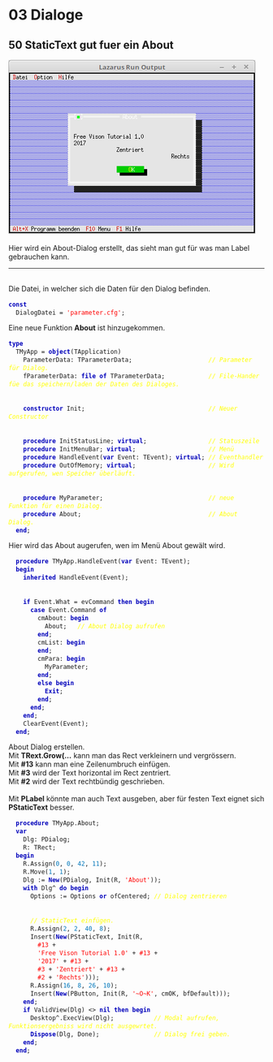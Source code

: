 <html>
    <b><h1>03 Dialoge</h1></b>
    <b><h2>50 StaticText gut fuer ein About</h2></b>
<img src="image.png" alt="Selfhtml"><br><br>
Hier wird ein About-Dialog erstellt, das sieht man gut für was man Label gebrauchen kann.<br>
<hr><br>
Die Datei, in welcher sich die Daten für den Dialog befinden.<br>
<pre><code><b><font color="0000BB">const</font></b>
  DialogDatei = <font color="#FF0000">'parameter.cfg'</font>;</code></pre>
Eine neue Funktion <b>About</b> ist hinzugekommen.<br>
<pre><code><b><font color="0000BB">type</font></b>
  TMyApp = <b><font color="0000BB">object</font></b>(TApplication)
    ParameterData: TParameterData;                     <i><font color="#FFFF00">// Parameter für Dialog.</font></i>
    fParameterData: <b><font color="0000BB">file</font></b> <b><font color="0000BB">of</font></b> TParameterData;            <i><font color="#FFFF00">// File-Hander füe das speichern/laden der Daten des Dialoges.</font></i>
<br>
    <b><font color="0000BB">constructor</font></b> Init;                                  <i><font color="#FFFF00">// Neuer Constructor</font></i>
<br>
    <b><font color="0000BB">procedure</font></b> InitStatusLine; <b><font color="0000BB">virtual</font></b>;                 <i><font color="#FFFF00">// Statuszeile</font></i>
    <b><font color="0000BB">procedure</font></b> InitMenuBar; <b><font color="0000BB">virtual</font></b>;                    <i><font color="#FFFF00">// Menü</font></i>
    <b><font color="0000BB">procedure</font></b> HandleEvent(<b><font color="0000BB">var</font></b> Event: TEvent); <b><font color="0000BB">virtual</font></b>; <i><font color="#FFFF00">// Eventhandler</font></i>
    <b><font color="0000BB">procedure</font></b> OutOfMemory; <b><font color="0000BB">virtual</font></b>;                    <i><font color="#FFFF00">// Wird aufgerufen, wen Speicher überläuft.</font></i>
<br>
    <b><font color="0000BB">procedure</font></b> MyParameter;                             <i><font color="#FFFF00">// neue Funktion für einen Dialog.</font></i>
    <b><font color="0000BB">procedure</font></b> About;                                   <i><font color="#FFFF00">// About Dialog.</font></i>
  <b><font color="0000BB">end</font></b>;</code></pre>
Hier wird das About augerufen, wen im Menü About gewält wird.<br>
<pre><code>  <b><font color="0000BB">procedure</font></b> TMyApp.HandleEvent(<b><font color="0000BB">var</font></b> Event: TEvent);
  <b><font color="0000BB">begin</font></b>
    <b><font color="0000BB">inherited</font></b> HandleEvent(Event);
<br>
    <b><font color="0000BB">if</font></b> Event.What = evCommand <b><font color="0000BB">then</font></b> <b><font color="0000BB">begin</font></b>
      <b><font color="0000BB">case</font></b> Event.Command <b><font color="0000BB">of</font></b>
        cmAbout: <b><font color="0000BB">begin</font></b>
          About;   <i><font color="#FFFF00">// About Dialog aufrufen</font></i>
        <b><font color="0000BB">end</font></b>;
        cmList: <b><font color="0000BB">begin</font></b>
        <b><font color="0000BB">end</font></b>;
        cmPara: <b><font color="0000BB">begin</font></b>
          MyParameter;
        <b><font color="0000BB">end</font></b>;
        <b><font color="0000BB">else</font></b> <b><font color="0000BB">begin</font></b>
          <b><font color="0000BB">Exit</font></b>;
        <b><font color="0000BB">end</font></b>;
      <b><font color="0000BB">end</font></b>;
    <b><font color="0000BB">end</font></b>;
    ClearEvent(Event);
  <b><font color="0000BB">end</font></b>;</code></pre>
About Dialog erstellen.<br>
Mit <b>TRext.Grow(...</b> kann man das Rect verkleinern und vergrössern.<br>
Mit <b>#13</b> kann man eine Zeilenumbruch einfügen.<br>
Mit <b>#3</b> wird der Text horizontal im Rect zentriert.<br>
Mit <b>#2</b> wird der Text rechtbündig geschrieben.<br>
<br>
Mit <b>PLabel</b> könnte man auch Text ausgeben, aber für festen Text eignet sich <b>PStaticText</b> besser.<br>
<pre><code>  <b><font color="0000BB">procedure</font></b> TMyApp.About;
  <b><font color="0000BB">var</font></b>
    Dlg: PDialog;
    R: TRect;
  <b><font color="0000BB">begin</font></b>
    R.Assign(<font color="#0077BB">0</font>, <font color="#0077BB">0</font>, <font color="#0077BB">42</font>, <font color="#0077BB">11</font>);
    R.Move(<font color="#0077BB">1</font>, <font color="#0077BB">1</font>);
    Dlg := <b><font color="0000BB">New</font></b>(PDialog, Init(R, <font color="#FF0000">'About'</font>));
    <b><font color="0000BB">with</font></b> Dlg^ <b><font color="0000BB">do</font></b> <b><font color="0000BB">begin</font></b>
      Options := Options <b><font color="0000BB">or</font></b> ofCentered; <i><font color="#FFFF00">// Dialog zentrieren</font></i>
<br>
      <i><font color="#FFFF00">// StaticText einfügen.</font></i>
      R.Assign(<font color="#0077BB">2</font>, <font color="#0077BB">2</font>, <font color="#0077BB">40</font>, <font color="#0077BB">8</font>);
      Insert(<b><font color="0000BB">New</font></b>(PStaticText, Init(R,
        <font color="#FF0000">#13</font> +
        <font color="#FF0000">'Free Vison Tutorial 1.0'</font> + <font color="#FF0000">#13</font> +
        <font color="#FF0000">'2017'</font> + <font color="#FF0000">#13</font> +
        <font color="#FF0000">#3</font> + <font color="#FF0000">'Zentriert'</font> + <font color="#FF0000">#13</font> +
        <font color="#FF0000">#2</font> + <font color="#FF0000">'Rechts'</font>)));
      R.Assign(<font color="#0077BB">16</font>, <font color="#0077BB">8</font>, <font color="#0077BB">26</font>, <font color="#0077BB">10</font>);
      Insert(<b><font color="0000BB">New</font></b>(PButton, Init(R, <font color="#FF0000">'~O~K'</font>, cmOK, bfDefault)));
    <b><font color="0000BB">end</font></b>;
    <b><font color="0000BB">if</font></b> ValidView(Dlg) <> <b><font color="0000BB">nil</font></b> <b><font color="0000BB">then</font></b> <b><font color="0000BB">begin</font></b>
      Desktop^.ExecView(Dlg);           <i><font color="#FFFF00">// Modal aufrufen, Funktionsergebniss wird nicht ausgewrtet.</font></i>
      <b><font color="0000BB">Dispose</font></b>(Dlg, Done);               <i><font color="#FFFF00">// Dialog frei geben.</font></i>
    <b><font color="0000BB">end</font></b>;
  <b><font color="0000BB">end</font></b>;</code></pre>
<br>
</html>
